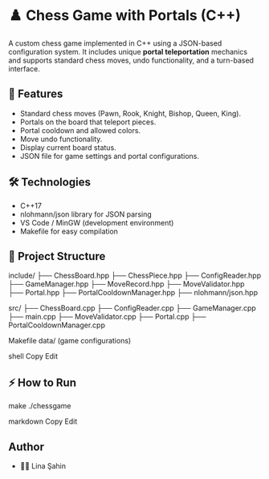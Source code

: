 # ♟️ Chess Game with Portals (C++)

A custom chess game implemented in C++ using a JSON-based configuration system. It includes unique **portal teleportation** mechanics and supports standard chess moves, undo functionality, and a turn-based interface.

## 🚀 Features
- Standard chess moves (Pawn, Rook, Knight, Bishop, Queen, King).
- Portals on the board that teleport pieces.
- Portal cooldown and allowed colors.
- Move undo functionality.
- Display current board status.
- JSON file for game settings and portal configurations.

## 🛠️ Technologies
- C++17
- nlohmann/json library for JSON parsing
- VS Code / MinGW (development environment)
- Makefile for easy compilation

## 📂 Project Structure
include/
├── ChessBoard.hpp
├── ChessPiece.hpp
├── ConfigReader.hpp
├── GameManager.hpp
├── MoveRecord.hpp
├── MoveValidator.hpp
├── Portal.hpp
├── PortalCooldownManager.hpp
├── nlohmann/json.hpp

src/
├── ChessBoard.cpp
├── ConfigReader.cpp
├── GameManager.cpp
├── main.cpp
├── MoveValidator.cpp
├── Portal.cpp
├── PortalCooldownManager.cpp

Makefile
data/ (game configurations)

shell
Copy
Edit

## ⚡ How to Run
make
./chessgame

markdown
Copy
Edit

## Author
- 👩‍💻 Lina Şahin

